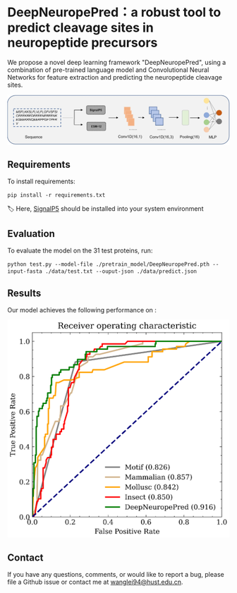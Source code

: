 # DeepNeuropePred：a robust tool to predict cleavage sites in neuropeptide precursors

<!-- This repository is the official implementation of [My Paper Title](https://arxiv.org/abs/2030.12345).  -->

<!-- >📋  Optional: include a graphic explaining your approach/main result, bibtex entry, link to demos, blog posts and tutorials -->
We propose a novel deep learning framework "DeepNeuropePred", using a combination of pre-trained language model and Convolutional Neural Networks for feature extraction and predicting the neuropeptide cleavage sites.

![](./pic/fig1.jpg)


## Requirements

To install requirements:

```setup
pip install -r requirements.txt
```

<!-- >📋  Describe how to set up the environment, e.g. pip/conda/docker commands, download datasets, etc... -->
🏷 Here, [SignalP5](http://www.cbs.dtu.dk/services/SignalP/portable.php) should be installed into your system environment


## Evaluation

To evaluate the model on the 31 test proteins, run:

```eval
python test.py --model-file ./pretrain_model/DeepNeuropePred.pth --input-fasta ./data/test.txt --ouput-json ./data/predict.json
```

<!-- >📋  Describe how to evaluate the trained models on benchmarks reported in the paper, give commands that produce the results (section below).

## Pre-trained Models

You can download pretrained models here:

- [My awesome model](https://drive.google.com/mymodel.pth) trained on ImageNet using parameters x,y,z. 

>📋  Give a link to where/how the pretrained models can be downloaded and how they were trained (if applicable).  Alternatively you can have an additional column in your results table with a link to the models. -->

## Results

Our model achieves the following performance on :

![](./pic/roc.png)


## Contact

If you have any questions, comments, or would like to report a bug, please file a Github issue or contact me at wanglei94@hust.edu.cn.
